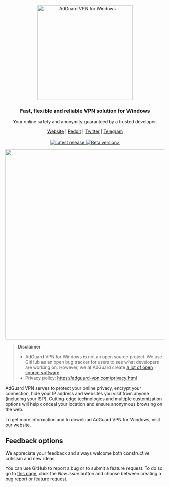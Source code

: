 <p align="center">
<img src="https://cdn.adguard.com/public/Adguard/Common/Logos/vpn_logo_w.svg" width="300px" alt="AdGuard VPN for Windows" />
</p>

<h3 align="center">Fast, flexible and reliable VPN solution for Windows</h3>

<p align="center">
  Your online safety and anonymity guaranteed by a trusted developer.
</p>

<p align="center">
    <a href="https://adguard-vpn.com/">Website</a> |
    <a href="https://reddit.com/r/Adguard">Reddit</a> |
    <a href="https://twitter.com/AdGuard">Twitter</a> |
    <a href="https://t.me/adguard_en">Telegram</a>
    <br /><br />
  <a
    </a>
    <a href="https://github.com/AdguardTeam/AdguardVPNForWindows/releases/">
        <img src="https://img.shields.io/github/tag/AdguardTeam/AdGuardVPNForWindows.svg?label=release" alt="Latest release" />
    </a>
    <a href="https://github.com/AdguardTeam/AdguardVPNForWindows/releases/">
    <img src="https://img.shields.io/github/tag-pre/AdguardTeam/AdGuardVPNForWindows.svg?label=beta" alt="Beta version>" />
    </a>


<p align="center">
<picture>
  <source media="(prefers-color-scheme: dark)" srcset="https://cdn.adtidy.org/content/release_notes/vpn/windows/v2.0/main_screen_dark_en.png" width = "600"px>
  <img src="https://cdn.adtidy.org/content/release_notes/vpn/windows/v2.0/main_screen_light_en.png" width = "600"px>
</picture>
</p>

<a id="feedback"></a>

> **Disclaimer**
> * AdGuard VPN for Windows is not an open source project. We use GitHub as an open bug tracker for users to see what developers are working on. However, we at AdGuard create [a lot of open source software](https://github.com/search?o=desc&q=topic%3Aopen-source+org%3AAdguardTeam+fork%3Atrue&s=stars&type=Repositories).
> * Privacy policy: https://adguard-vpn.com/privacy.html

AdGuard VPN serves to protect your online privacy, encrypt your connection, hide your IP address and websites you visit from anyone (including your ISP). Cutting-edge technologies and multiple customization options will help conceal your location and ensure anonymous browsing on the web.

To get more information and to download AdGuard VPN for Windows, visit [our website](https://adguard-vpn.com/).

## Feedback options

We appreciate your feedback and always welcome both constructive critisism and new ideas.

You can use GitHub to report a bug or to submit a feature request. To do so, go to [this page](https://github.com/AdguardTeam/AdguardVPNForWindows/issues), click the _New issue_ button and choose between creating a bug report or feature request.
